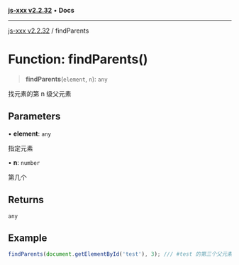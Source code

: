 [**js-xxx v2.2.32**](../README.md) • **Docs**

***

[js-xxx v2.2.32](../README.md) / findParents

# Function: findParents()

> **findParents**(`element`, `n`): `any`

找元素的第 n 级父元素

## Parameters

• **element**: `any`

指定元素

• **n**: `number`

第几个

## Returns

`any`

## Example

```ts
findParents(document.getElementById('test'), 3); /// #test 的第三个父元素
```
